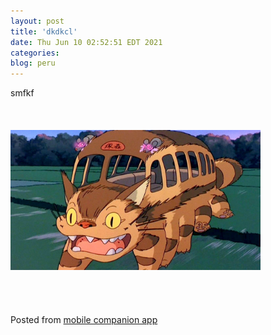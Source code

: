 ```yaml
---
layout: post
title: 'dkdkcl'
date: Thu Jun 10 02:52:51 EDT 2021
categories: 
blog: peru
---
```

smfkf<br><br><br><br><img src="assets/img/totoro-catbus-nekobasu.jpg" width="400" /><br><br><br><br><br><span class="text-sm">Posted from <a href="https://github.com/serviceberry3/ghub_pgs_blog_pusher" class="text-green-500">mobile companion app</a></span>